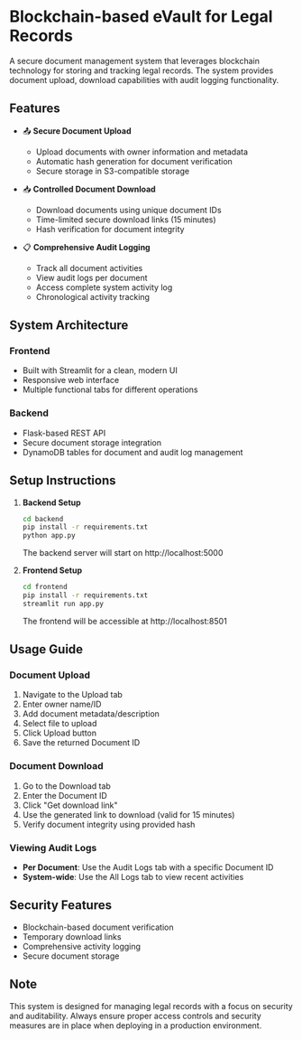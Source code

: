 # Blockchain-based eVault for Legal Records

A secure document management system that leverages blockchain technology for storing and tracking legal records. The system provides document upload, download capabilities with audit logging functionality.

## Features

- 📤 **Secure Document Upload**
  - Upload documents with owner information and metadata
  - Automatic hash generation for document verification
  - Secure storage in S3-compatible storage

- 📥 **Controlled Document Download**
  - Download documents using unique document IDs
  - Time-limited secure download links (15 minutes)
  - Hash verification for document integrity

- 📋 **Comprehensive Audit Logging**
  - Track all document activities
  - View audit logs per document
  - Access complete system activity log
  - Chronological activity tracking

## System Architecture

### Frontend
- Built with Streamlit for a clean, modern UI
- Responsive web interface
- Multiple functional tabs for different operations

### Backend
- Flask-based REST API
- Secure document storage integration
- DynamoDB tables for document and audit log management

## Setup Instructions

1. **Backend Setup**
   ```bash
   cd backend
   pip install -r requirements.txt
   python app.py
   ```
   The backend server will start on http://localhost:5000

2. **Frontend Setup**
   ```bash
   cd frontend
   pip install -r requirements.txt
   streamlit run app.py
   ```
   The frontend will be accessible at http://localhost:8501

## Usage Guide

### Document Upload
1. Navigate to the Upload tab
2. Enter owner name/ID
3. Add document metadata/description
4. Select file to upload
5. Click Upload button
6. Save the returned Document ID

### Document Download
1. Go to the Download tab
2. Enter the Document ID
3. Click "Get download link"
4. Use the generated link to download (valid for 15 minutes)
5. Verify document integrity using provided hash

### Viewing Audit Logs
- **Per Document**: Use the Audit Logs tab with a specific Document ID
- **System-wide**: Use the All Logs tab to view recent activities

## Security Features

- Blockchain-based document verification
- Temporary download links
- Comprehensive activity logging
- Secure document storage

## Note

This system is designed for managing legal records with a focus on security and auditability. Always ensure proper access controls and security measures are in place when deploying in a production environment.